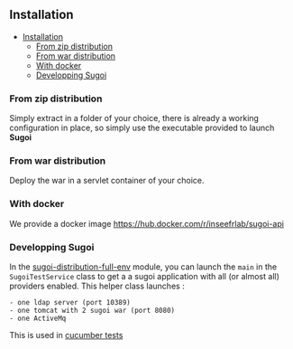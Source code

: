 ## Installation

- [Installation](#installation)
  - [From zip distribution](#from-zip-distribution)
  - [From war distribution](#from-war-distribution)
  - [With docker](#with-docker)
  - [Developping Sugoi](#developping-sugoi)

### From zip distribution

Simply extract in a folder of your choice, there is already a working configuration in place, so simply use the executable provided to launch **Sugoi**

### From war distribution

Deploy the war in a servlet container of your choice.

### With docker

We provide a docker image https://hub.docker.com/r/inseefrlab/sugoi-api


### Developping Sugoi

In the [sugoi-distribution-full-env](../sugoi-api-distribution/sugoi-distribution-full-env) module, you can launch the `main` in the `SugoiTestService` class to get a a sugoi application with all (or almost all) providers enabled. 
This helper class launches : 
    
    - one ldap server (port 10389)
    - one tomcat with 2 sugoi war (port 8080)
    - one ActiveMq 

This is used in [cucumber tests](../sugoi-api-test)

